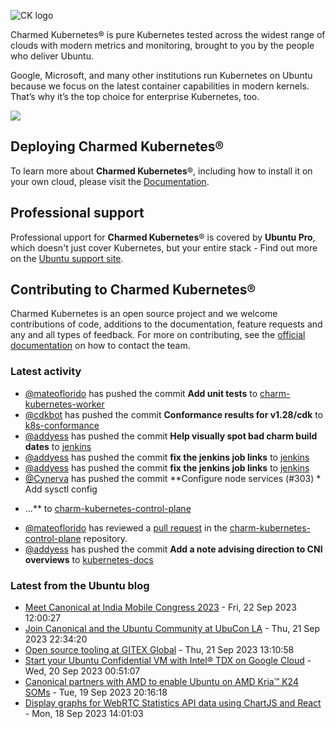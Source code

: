 ![CK logo](https://assets.ubuntu.com/v1/451d4cf4-Charmed+Kubernetes_RGB_onWhite_2022.svg)

Charmed Kubernetes® is pure Kubernetes tested across the widest range of clouds with modern metrics and monitoring, brought to you by the people who deliver Ubuntu.

Google, Microsoft, and many other institutions run Kubernetes on Ubuntu because we focus on the latest container capabilities in modern kernels. That’s why it’s the top choice for enterprise Kubernetes, too.

![](https://assets.ubuntu.com/v1/843c77b6-juju-at-a-glace.svg)

## Deploying Charmed Kubernetes®

To learn more about **Charmed Kubernetes**®, including how to install it on your own cloud, please visit the [Documentation][docs].

## Professional support

Professional upport for **Charmed Kubernetes**® is covered by **Ubuntu Pro**, which doesn't just cover Kubernetes, but your entire stack - Find out more on the [Ubuntu support site](https://ubuntu.com/support).

## Contributing to Charmed Kubernetes®

Charmed Kubernetes is an open source project and we welcome contributions of code, additions to the documentation, feature requests and any and all types of feedback. For more on contributing, see the [official documentation][get-in-touch] on how to contact the team.

<!-- LINKS -->
[docs]: https://ubuntu.com/kubernetes/docs
[get-in-touch]: https://ubuntu.com/kubernetes/docs/get-in-touch

### Latest activity

<!-- activity starts -->
 - [@mateoflorido](https://github.com/mateoflorido) has pushed the commit **Add unit tests** to [charm-kubernetes-worker](https://github.com/charmed-kubernetes/charm-kubernetes-worker)
 - [@cdkbot](https://github.com/cdkbot) has pushed the commit **Conformance results for v1.28/cdk** to [k8s-conformance](https://github.com/charmed-kubernetes/k8s-conformance)
 - [@addyess](https://github.com/addyess) has pushed the commit **Help visually spot bad charm build dates** to [jenkins](https://github.com/charmed-kubernetes/jenkins)
 - [@addyess](https://github.com/addyess) has pushed the commit **fix the jenkins job links** to [jenkins](https://github.com/charmed-kubernetes/jenkins)
 - [@addyess](https://github.com/addyess) has pushed the commit **fix the jenkins job links** to [jenkins](https://github.com/charmed-kubernetes/jenkins)
 - [@Cynerva](https://github.com/Cynerva) has pushed the commit **Configure node services (#303)  * Add sysctl config  * ...** to [charm-kubernetes-control-plane](https://github.com/charmed-kubernetes/charm-kubernetes-control-plane)
 - [@mateoflorido](https://github.com/mateoflorido) has reviewed a [pull request](https://github.com/charmed-kubernetes/charm-kubernetes-control-plane/pull/303) in the [charm-kubernetes-control-plane](https://github.com/charmed-kubernetes/charm-kubernetes-control-plane) repository.
 - [@addyess](https://github.com/addyess) has pushed the commit **Add a note advising direction to CNI overviews** to [kubernetes-docs](https://github.com/charmed-kubernetes/kubernetes-docs)
<!-- activity ends -->

<!-- roadmap starts -->

<!-- roadmap ends -->

### Latest from the Ubuntu blog

<!-- blog starts -->
* [Meet Canonical at India Mobile Congress 2023](https://ubuntu.com//blog/meet-canonical-at-india-mobile-congress-2023) - Fri, 22 Sep 2023 12:00:27 
* [Join Canonical and the Ubuntu Community at UbuCon LA](https://ubuntu.com//blog/ubucon-la-2023) - Thu, 21 Sep 2023 22:34:20 
* [Open source tooling at GITEX Global](https://ubuntu.com//blog/open-source-tooling-at-gitex-global) - Thu, 21 Sep 2023 13:10:58 
* [Start your Ubuntu Confidential VM with Intel® TDX on Google Cloud](https://ubuntu.com//blog/start-your-ubuntu-confidential-vm-with-intel-tdx-on-google-cloud) - Wed, 20 Sep 2023 00:51:07 
* [Canonical partners with AMD to enable Ubuntu on AMD Kria&#x2122; K24 SOMs](https://ubuntu.com//blog/ubuntu-is-enabled-on-amd-kria-kd240) - Tue, 19 Sep 2023 20:16:18 
* [Display graphs for WebRTC Statistics API data using ChartJS and React](https://ubuntu.com//blog/display-graphs-for-webrtc-statistics-api-data-using-chartjs-and-react) - Mon, 18 Sep 2023 14:01:03 
<!-- blog ends -->
